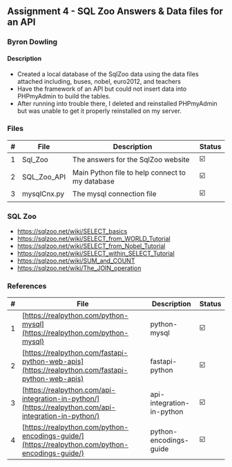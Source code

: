 ## Assignment 4 - SQL Zoo Answers & Data files for an API

### Byron Dowling

#### Description

- Created a local database of the SqlZoo data using the data files attached including, buses, nobel, euro2012, and teachers
- Have the framework of an API but could not insert data into PHPmyAdmin to build the tables. 
- After running into trouble there, I deleted and reinstalled PHPmyAdmin but was unable to get it properly reinstalled on my server.

### Files

|   #   | File                               | Description                                     | Status                  |
| :---: | ---------------------------------- | ----------------------------------------------- | ----------------------- |
|   1   | Sql_Zoo | The answers for the SqlZoo website              | :ballot_box_with_check: |
|   2   | SQL_Zoo_API                | Main Python file to help connect to my database | :ballot_box_with_check: |
|   3   | mysqlCnx.py        | The mysql connection file                       | :ballot_box_with_check: |

### SQL Zoo
  * https://sqlzoo.net/wiki/SELECT_basics
  * https://sqlzoo.net/wiki/SELECT_from_WORLD_Tutorial
  * https://sqlzoo.net/wiki/SELECT_from_Nobel_Tutorial
  * https://sqlzoo.net/wiki/SELECT_within_SELECT_Tutorial
  * https://sqlzoo.net/wiki/SUM_and_COUNT
  * https://sqlzoo.net/wiki/The_JOIN_operation

### References

|   #   | File                                                                                                   | Description               | Status                  |
| :---: | ------------------------------------------------------------------------------------------------------ | ------------------------- | ----------------------- |
|   1   | [https://realpython.com/python-mysql](https://realpython.com/python-mysql)                             | python-mysql              | :ballot_box_with_check: |
|   2   | [https://realpython.com/fastapi-python-web-apis](https://realpython.com/fastapi-python-web-apis)       | fastapi-python            | :ballot_box_with_check: |
|   3   | [https://realpython.com/api-integration-in-python/](https://realpython.com/api-integration-in-python/) | api-integration-in-python | :ballot_box_with_check: |
|   4   | [https://realpython.com/python-encodings-guide/](https://realpython.com/python-encodings-guide/)       | python-encodings-guide    | :ballot_box_with_check: |
